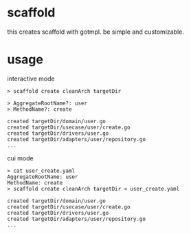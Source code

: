 # scaffold
this creates scaffold with gotmpl. be simple and customizable.

# usage
interactive mode
```
> scaffold create cleanArch targetDir

> AggregateRootName?: user
> MethodName?: create

created targetDir/domain/user.go
created targetDir/usecase/user/create.go
created targetDir/drivers/user.go
created targetDir/adapters/user/repository.go
...
```

cui mode
```
> cat user_create.yaml
AggregateRootName: user
MethodName: create
> scaffold create cleanArch targetDir < user_create.yaml

created targetDir/domain/user.go
created targetDir/usecase/user/create.go
created targetDir/drivers/user.go
created targetDir/adapters/user/repository.go
...
```